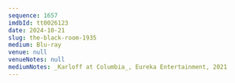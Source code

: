 ```yaml
---
sequence: 1657
imdbId: tt0026123
date: 2024-10-21
slug: the-black-room-1935
medium: Blu-ray
venue: null
venueNotes: null
mediumNotes: _Karloff at Columbia_, Eureka Entertainment, 2021
---
```



